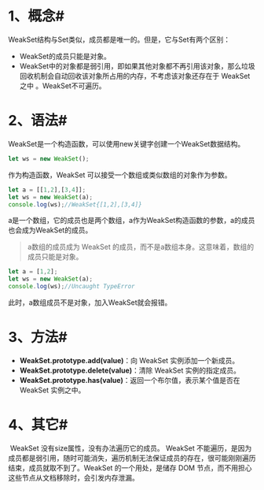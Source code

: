 # 1、概念#

WeakSet结构与Set类似，成员都是唯一的。但是，它与Set有两个区别：

+ WeakSet的成员只能是对象。
+ WeakSet中的对象都是弱引用，即如果其他对象都不再引用该对象，那么垃圾回收机制会自动回收该对象所占用的内存，不考虑该对象还存在于 WeakSet 之中 。WeakSet不可遍历。

# 2、语法#

WeakSet是一个构造函数，可以使用new关键字创建一个WeakSet数据结构。

```js
let ws = new WeakSet();
```

作为构造函数，WeakSet 可以接受一个数组或类似数组的对象作为参数。 

```js
let a = [[1,2],[3,4]];
let ws = new WeakSet(a);
console.log(ws);//WeakSet{[1,2],[3,4]}
```

a是一个数组，它的成员也是两个数组，a作为WeakSet构造函数的参数，a的成员也会成为WeakSet的成员。

> a数组的成员成为 WeakSet 的成员，而不是a数组本身。这意味着，数组的成员只能是对象。 

```js
let a = [1,2];
let ws = new WeakSet(a);
console.log(ws);//Uncaught TypeError
```

此时，a数组成员不是对象，加入WeakSet就会报错。

# 3、方法#

- **WeakSet.prototype.add(value)**：向 WeakSet 实例添加一个新成员。
- **WeakSet.prototype.delete(value)**：清除 WeakSet 实例的指定成员。
- **WeakSet.prototype.has(value)**：返回一个布尔值，表示某个值是否在 WeakSet 实例之中。

# 4、其它#

​	WeakSet 没有size属性，没有办法遍历它的成员。 WeakSet 不能遍历，是因为成员都是弱引用，随时可能消失，遍历机制无法保证成员的存在，很可能刚刚遍历结束，成员就取不到了。WeakSet 的一个用处，是储存 DOM 节点，而不用担心这些节点从文档移除时，会引发内存泄漏。 